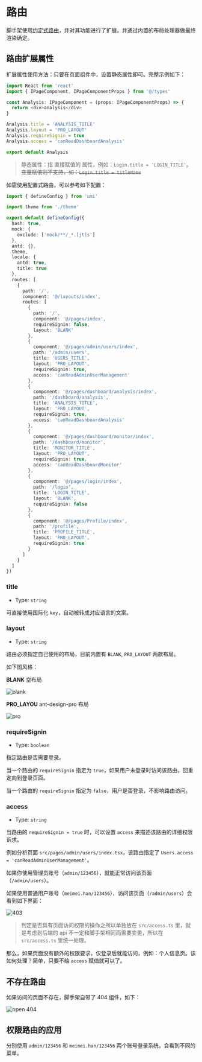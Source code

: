 # 路由

脚手架使用[约定式路由](https://umijs.org/docs/convention-routing)，并对其功能进行了扩展。并通过内置的布局处理器做最终渲染确定。

## 路由扩展属性

扩展属性使用方法：只要在页面组件中，设置静态属性即可。完整示例如下：

```typescript
import React from 'react'
import { IPageComponent, IPageComponentProps } from '@/types'

const Analysis: IPageComponent = (props: IPageComponentProps) => {
  return <div>analysis</div>
}

Analysis.title = 'ANALYSIS_TITLE'
Analysis.layout = 'PRO_LAYOUT'
Analysis.requireSignin = true
Analysis.access = 'canReadDashboardAnalysis'

export default Analysis
```

> 静态属性：指 直接赋值的 属性，例如：`Login.title = 'LOGIN_TITLE'`。~~变量赋值则不支持，如：`Login.title = titleName`~~

如需使用配置式路由，可以参考如下配置：

```typescript
import { defineConfig } from 'umi'

import theme from './theme'

export default defineConfig({
  hash: true,
  mock: {
    exclude: ['mock/**/_*.[jt]s']
  },
  antd: {},
  theme,
  locale: {
    antd: true,
    title: true
  },
  routes: [
    {
      path: '/',
      component: '@/layouts/index',
      routes: [
        {
          path: '/',
          component: '@/pages/index',
          requireSignin: false,
          layout: 'BLANK'
        },
        {
          component: '@/pages/admin/users/index',
          path: '/admin/users',
          title: 'USERS_TITLE',
          layout: 'PRO_LAYOUT',
          requireSignin: true,
          access: 'canReadAdminUserManagement'
        },
        {
          component: '@/pages/dashboard/analysis/index',
          path: '/dashboard/analysis',
          title: 'ANALYSIS_TITLE',
          layout: 'PRO_LAYOUT',
          requireSignin: true,
          access: 'canReadDashboardAnalysis'
        },
        {
          component: '@/pages/dashboard/monitor/index',
          path: '/dashboard/monitor',
          title: 'MONITOR_TITLE',
          layout: 'PRO_LAYOUT',
          requireSignin: true,
          access: 'canReadDashboardMonitor'
        },
        {
          component: '@/pages/login/index',
          path: '/login',
          title: 'LOGIN_TITLE',
          layout: 'BLANK',
          requireSignin: false
        },
        {
          component: '@/pages/Profile/index',
          path: '/profile',
          title: 'PROFILE_TITLE',
          layout: 'PRO_LAYOUT',
          requireSignin: true
        }
      ]
    }
  ]
})
```

### title

- Type: `string`

可直接使用国际化 `key`，自动被转成对应语言的文案。

### layout

- Type: `string`

路由必须指定自己使用的布局，目前内置有 `BLANK`, `PRO_LAYOUT` 两款布局。

如下图风格：

**BLANK** 空布局

<img :src="$withBase('/blank_layout.png')" alt="blank">

**PRO_LAYOU** ant-design-pro 布局

<img :src="$withBase('/pro_layout.png')" alt="pro">

### requireSignin

- Type: `boolean`

指定路由是否需要登录。

当一个路由的 `requireSignin` 指定为 `true`，如果用户未登录时访问该路由，回重定向到登录页面。

当一个路由的 `requireSignin` 指定为 `false`，用户是否登录，不影响路由访问。

### access

- Type: `string`

当路由的 `requireSignin = true` 时，可以设置 `access` 来描述该路由的详细权限诉求。

例如分析页面 `src/pages/admin/users/index.tsx`，该路由指定了 `Users.access = 'canReadAdminUserManagement'`。

如果你使用管理员账号（`admin/123456`），就能正常访问该页面（`/admin/users`）。

如果使用普通用户账号（`meimei.han/123456`），访问该页面（`/admin/users`）会看到如下界面：

<img :src="$withBase('/pro_403.png')" alt="403">

> 判定是否具有页面访问权限的操作之所以单独放在 `src/access.ts` 里，就是考虑到后端的 api 不一定和脚手架相同而需要变更，所以在 `src/access.ts` 里统一处理。

那么，如果页面没有额外的权限要求，仅登录后就能访问，例如：个人信息页。该如何处理？简单，只要不给 `access` 赋值就可以了。

## 不存在路由

如果访问的页面不存在，脚手架自带了 404 组件，如下：

<img :src="$withBase('/open_404.png')" alt="open 404">

## 权限路由的应用

分别使用 `admin/123456` 和 `meimei.han/123456` 两个账号登录系统，会看到不同的菜单。
